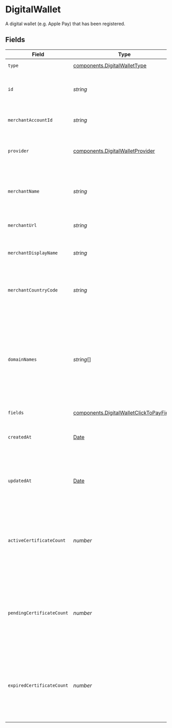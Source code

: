 # DigitalWallet

A digital wallet (e.g. Apple Pay) that has been registered.


## Fields

| Field                                                                                                                                                       | Type                                                                                                                                                        | Required                                                                                                                                                    | Description                                                                                                                                                 | Example                                                                                                                                                     |
| ----------------------------------------------------------------------------------------------------------------------------------------------------------- | ----------------------------------------------------------------------------------------------------------------------------------------------------------- | ----------------------------------------------------------------------------------------------------------------------------------------------------------- | ----------------------------------------------------------------------------------------------------------------------------------------------------------- | ----------------------------------------------------------------------------------------------------------------------------------------------------------- |
| `type`                                                                                                                                                      | [components.DigitalWalletType](../../models/components/digitalwallettype.md)                                                                                | :heavy_minus_sign:                                                                                                                                          | `digital-wallet`.                                                                                                                                           | digital-wallet                                                                                                                                              |
| `id`                                                                                                                                                        | *string*                                                                                                                                                    | :heavy_minus_sign:                                                                                                                                          | The ID of the registered digital wallet.                                                                                                                    | 8d3fe99b-1422-42e6-bbb3-932d95ae5f79                                                                                                                        |
| `merchantAccountId`                                                                                                                                         | *string*                                                                                                                                                    | :heavy_minus_sign:                                                                                                                                          | The unique ID for a merchant account.                                                                                                                       | default                                                                                                                                                     |
| `provider`                                                                                                                                                  | [components.DigitalWalletProvider](../../models/components/digitalwalletprovider.md)                                                                        | :heavy_minus_sign:                                                                                                                                          | The name of the digital wallet provider.                                                                                                                    | apple                                                                                                                                                       |
| `merchantName`                                                                                                                                              | *string*                                                                                                                                                    | :heavy_minus_sign:                                                                                                                                          | The name of the merchant the digital wallet is registered to.                                                                                               | Gr4vy                                                                                                                                                       |
| `merchantUrl`                                                                                                                                               | *string*                                                                                                                                                    | :heavy_minus_sign:                                                                                                                                          | The main URL of the merchant.                                                                                                                               | https://example.com                                                                                                                                         |
| `merchantDisplayName`                                                                                                                                       | *string*                                                                                                                                                    | :heavy_minus_sign:                                                                                                                                          | The consumer facing name of the merchant.                                                                                                                   | Gr4vy                                                                                                                                                       |
| `merchantCountryCode`                                                                                                                                       | *string*                                                                                                                                                    | :heavy_minus_sign:                                                                                                                                          | The country code where the merchant is registered.                                                                                                          | US                                                                                                                                                          |
| `domainNames`                                                                                                                                               | *string*[]                                                                                                                                                  | :heavy_minus_sign:                                                                                                                                          | The list of domain names that a digital wallet can be used on. To use a<br/>digital wallet on a website, the domain of the site is required to be<br/>in this list. | [<br/>"example.com"<br/>]                                                                                                                                   |
| `fields`                                                                                                                                                    | [components.DigitalWalletClickToPayFields](../../models/components/digitalwalletclicktopayfields.md)                                                        | :heavy_minus_sign:                                                                                                                                          | N/A                                                                                                                                                         |                                                                                                                                                             |
| `createdAt`                                                                                                                                                 | [Date](https://developer.mozilla.org/en-US/docs/Web/JavaScript/Reference/Global_Objects/Date)                                                               | :heavy_minus_sign:                                                                                                                                          | The date and time when this digital wallet was registered.                                                                                                  | 2012-12-12T10:53:43+00:00                                                                                                                                   |
| `updatedAt`                                                                                                                                                 | [Date](https://developer.mozilla.org/en-US/docs/Web/JavaScript/Reference/Global_Objects/Date)                                                               | :heavy_minus_sign:                                                                                                                                          | The date and time when this digital wallet was last updated.                                                                                                | 2012-12-12T10:53:43+00:00                                                                                                                                   |
| `activeCertificateCount`                                                                                                                                    | *number*                                                                                                                                                    | :heavy_minus_sign:                                                                                                                                          | The number of active custom certificates registered for this digital wallet (Apple Pay only).                                                               | 1                                                                                                                                                           |
| `pendingCertificateCount`                                                                                                                                   | *number*                                                                                                                                                    | :heavy_minus_sign:                                                                                                                                          | The number of pending custom certificates registered for this digital wallet (Apple Pay only).                                                              | 1                                                                                                                                                           |
| `expiredCertificateCount`                                                                                                                                   | *number*                                                                                                                                                    | :heavy_minus_sign:                                                                                                                                          | The number of expired custom certificates registered for this digital wallet (Apple Pay only).                                                              | 1                                                                                                                                                           |